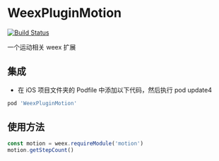 # WeexPluginMotion
[![Build Status](https://travis-ci.org/data-sky/WeexPluginMotion.svg?branch=master)](https://travis-ci.org/data-sky/WeexPluginMotion)

<!--[![Build Status](https://travis-ci.org/lw1024/SwiftCommons.svg?branch=master)](https://travis-ci.org/lw1024/SwiftCommons)
[![Version](https://img.shields.io/cocoapods/v/SwiftCommons.svg?style=flat)](http://cocoapods.org/pods/SwiftCommons)
[![License](https://img.shields.io/cocoapods/l/SwiftCommons.svg?style=flat)](http://cocoapods.org/pods/SwiftCommons)
[![Platform](https://img.shields.io/cocoapods/p/SwiftCommons.svg?style=flat)](http://cocoapods.org/pods/SwiftCommons)
[![Coverage Status](https://coveralls.io/repos/github/lw1024/SwiftCommons/badge.svg?branch=master)](https://coveralls.io/github/lw1024/SwiftCommons?branch=master)-->

一个运动相关 weex 扩展

## 集成

- 在 iOS 项目文件夹的 Podfile 中添加以下代码，然后执行 pod update4

```ruby
pod 'WeexPluginMotion'
```

## 使用方法

```javascript
const motion = weex.requireModule('motion')
motion.getStepCount()
```


